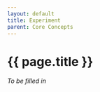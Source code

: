 ```yaml
---
layout: default
title: Experiment
parent: Core Concepts
---
```


# {{ page.title }}

*To be filled in* 